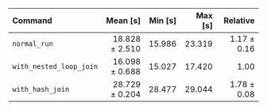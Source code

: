 | Command | Mean [s] | Min [s] | Max [s] | Relative |
|:---|---:|---:|---:|---:|
| `normal_run` | 18.828 ± 2.510 | 15.986 | 23.319 | 1.17 ± 0.16 |
| `with_nested_loop_join` | 16.098 ± 0.688 | 15.027 | 17.420 | 1.00 |
| `with_hash_join` | 28.729 ± 0.204 | 28.477 | 29.044 | 1.78 ± 0.08 |
